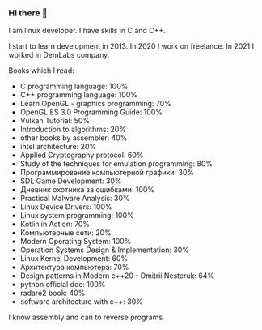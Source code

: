 ### Hi there 👋
I am linux developer. I have skills in C and C++.

I start to learn development in 2013. In 2020 I work on freelance. In 2021 I worked in DemLabs company.

Books which I read:
* C programming language: 100%
* C++ programming language: 100%
* Learn OpenGL - graphics programming: 70%
* OpenGL ES 3.0 Programming Guide: 100%
* Vulkan Tutorial: 50%
* Introduction to algorithms: 20%
* other books by assembler: 40%
* intel architecture: 20%
* Applied Cryptography protocol: 60%
* Study of the techniques for emulation programming: 80%
* Программирование компьютерной графики: 30%
* SDL Game Development: 30%
* Дневник охотника за ошибками: 100%
* Practical Malware Analysis: 30%
* Linux Device Drivers: 100%
* Linux system programming: 100%
* Kotlin in Action: 70%
* Компьютерные сети: 20%
* Modern Operating System: 100%
* Operation Systems Design & Implementation: 30%
* Linux Kernel Development: 60%
* Архитектура компьютера: 70%
* Design patterns in Modern c++20 - Dmitrii Nesteruk: 64%
* python official doc: 100%
* radare2 book: 40%
* software architecture with c++: 30%

I know assembly and can to reverse programs.
